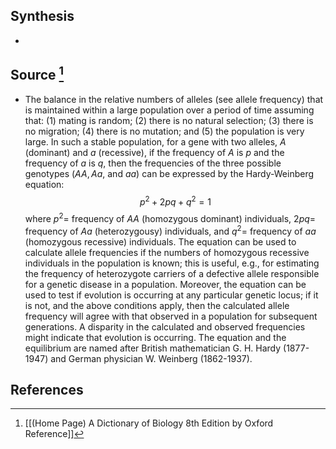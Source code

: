 ## Synthesis
- 
## Source [^1]
- The balance in the relative numbers of alleles (see allele frequency) that is maintained within a large population over a period of time assuming that: (1) mating is random; (2) there is no natural selection; (3) there is no migration; (4) there is no mutation; and (5) the population is very large. In such a stable population, for a gene with two alleles, $A$ (dominant) and $a$ (recessive), if the frequency of $A$ is $p$ and the frequency of $a$ is $q$, then the frequencies of the three possible genotypes $(A A, A a$, and $a a)$ can be expressed by the Hardy-Weinberg equation:$$p^{2}+2 p q+q^{2}=1$$where $p^{2}=$ frequency of $A A$ (homozygous dominant) individuals, $2 p q=$ frequency of $A a$ (heterozygousy) individuals, and $q^{2}=$ frequency of $a a$ (homozygous recessive) individuals. The equation can be used to calculate allele frequencies if the numbers of homozygous recessive individuals in the population is known; this is useful, e.g., for estimating the frequency of heterozygote carriers of a defective allele responsible for a genetic disease in a population. Moreover, the equation can be used to test if evolution is occurring at any particular genetic locus; if it is not, and the above conditions apply, then the calculated allele frequency will agree with that observed in a population for subsequent generations. A disparity in the calculated and observed frequencies might indicate that evolution is occurring. The equation and the equilibrium are named after British mathematician G. H. Hardy (1877-1947) and German physician W. Weinberg (1862-1937).
## References

[^1]: [[(Home Page) A Dictionary of Biology 8th Edition by Oxford Reference]]